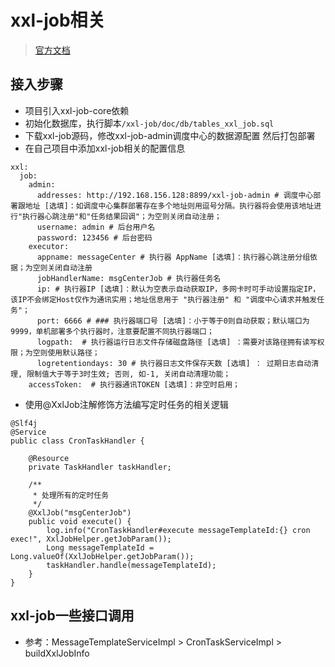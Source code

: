 # xxl-job相关
> [官方文档](https://www.xuxueli.com/xxl-job/)

## 接入步骤
* 项目引入xxl-job-core依赖
* 初始化数据库，执行脚本`/xxl-job/doc/db/tables_xxl_job.sql`
* 下载xxl-job源码，修改xxl-job-admin调度中心的数据源配置 然后打包部署
* 在自己项目中添加xxl-job相关的配置信息
```
xxl:
  job:
    admin:
      addresses: http://192.168.156.128:8899/xxl-job-admin # 调度中心部署跟地址 [选填]：如调度中心集群部署存在多个地址则用逗号分隔。执行器将会使用该地址进行"执行器心跳注册"和"任务结果回调"；为空则关闭自动注册；
      username: admin # 后台用户名
      password: 123456 # 后台密码
    executor:
      appname: messageCenter # 执行器 AppName [选填]：执行器心跳注册分组依据；为空则关闭自动注册
      jobHandlerName: msgCenterJob # 执行器任务名
      ip: # 执行器IP [选填]：默认为空表示自动获取IP，多网卡时可手动设置指定IP，该IP不会绑定Host仅作为通讯实用；地址信息用于 "执行器注册" 和 "调度中心请求并触发任务"；
      port: 6666 # ### 执行器端口号 [选填]：小于等于0则自动获取；默认端口为9999，单机部署多个执行器时，注意要配置不同执行器端口；
      logpath:  # 执行器运行日志文件存储磁盘路径 [选填] ：需要对该路径拥有读写权限；为空则使用默认路径；
      logretentiondays: 30 # 执行器日志文件保存天数 [选填] ： 过期日志自动清理, 限制值大于等于3时生效; 否则, 如-1, 关闭自动清理功能；
    accessToken:  # 执行器通讯TOKEN [选填]：非空时启用；
```
* 使用@XxlJob注解修饰方法编写定时任务的相关逻辑
```
@Slf4j
@Service
public class CronTaskHandler {

    @Resource
    private TaskHandler taskHandler;

    /**
     * 处理所有的定时任务
     */
    @XxlJob("msgCenterJob")
    public void execute() {
        log.info("CronTaskHandler#execute messageTemplateId:{} cron exec!", XxlJobHelper.getJobParam());
        Long messageTemplateId = Long.valueOf(XxlJobHelper.getJobParam());
        taskHandler.handle(messageTemplateId);
    }
}
```

## xxl-job一些接口调用
* 参考：MessageTemplateServiceImpl > CronTaskServiceImpl > buildXxlJobInfo